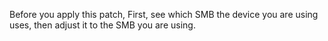 Before you apply this patch, First, see which SMB the device you are using uses, then adjust it to the SMB you are using.
